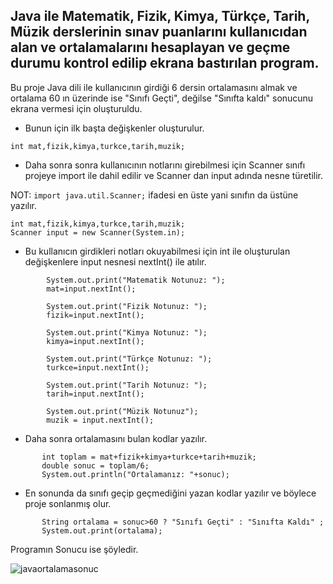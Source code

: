 ## Java ile Matematik, Fizik, Kimya, Türkçe, Tarih, Müzik derslerinin sınav puanlarını kullanıcıdan alan ve ortalamalarını hesaplayan ve geçme durumu kontrol edilip ekrana bastırılan program.
Bu proje Java dili ile kullanıcının girdiği 6 dersin ortalamasını almak ve ortalama 60 ın üzerinde ise "Sınıfı Geçti", değilse "Sınıfta kaldı" sonucunu ekrana vermesi 
için oluşturuldu.

- Bunun için ilk başta değişkenler oluşturulur.

`
int mat,fizik,kimya,turkce,tarih,muzik;
`

- Daha sonra sonra kullanıcının notlarını girebilmesi için Scanner sınıfı projeye import ile dahil edilir ve Scanner dan input adında nesne türetilir.

NOT:
`import java.util.Scanner;` ifadesi en üste yani sınıfın da üstüne yazılır. 

```
int mat,fizik,kimya,turkce,tarih,muzik;
Scanner input = new Scanner(System.in);
```

- Bu kullanıcın girdikleri notları okuyabilmesi için int ile oluşturulan değişkenlere input nesnesi nextInt() ile atılır.

```
        System.out.print("Matematik Notunuz: ");
        mat=input.nextInt();

        System.out.print("Fizik Notunuz: ");
        fizik=input.nextInt();

        System.out.print("Kimya Notunuz: ");
        kimya=input.nextInt();

        System.out.print("Türkçe Notunuz: ");
        turkce=input.nextInt();

        System.out.print("Tarih Notunuz: ");
        tarih=input.nextInt();

        System.out.print("Müzik Notunuz");
        muzik = input.nextInt();
```
- Daha sonra ortalamasını bulan kodlar yazılır.
 
 ```
        int toplam = mat+fizik+kimya+turkce+tarih+muzik;
        double sonuc = toplam/6;
        System.out.println("Ortalamanız: "+sonuc);
 ```
 - En sonunda da sınıfı geçip geçmediğini yazan kodlar yazılır ve böylece proje sonlanmış olur.
 
 ```
        String ortalama = sonuc>60 ? "Sınıfı Geçti" : "Sınıfta Kaldı" ;
        System.out.print(ortalama);
```
Programın Sonucu ise şöyledir.

![javaortalamasonuc](https://user-images.githubusercontent.com/86554799/180066020-b9969762-580e-4e93-89b4-20893e42e078.jpg)
